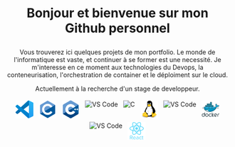 # <p align="center">Bonjour et bienvenue sur mon Github personnel</p>



 
 <p align="center">Vous trouverez ici quelques projets de mon portfolio.
Le monde de l'informatique est vaste, et continuer à se former est une necessité.
Je m'interesse en ce moment aux technologies du Devops, la conteneurisation, l'orchestration de container et le déploiment sur le cloud.
</p>



 
<p align="center"> Actuellement à la recherche d'un stage de developpeur.</p>


<p align="center">
<img src="https://raw.githubusercontent.com/github/explore/80688e429a7d4ef2fca1e82350fe8e3517d3494d/topics/visual-studio-code/visual-studio-code.png" alt="VS Code" height="40" style="vertical-align:top; margin:4px">
<img src="https://raw.githubusercontent.com/devicons/devicon/master/icons/c/c-original.svg" alt="C" height="40" style="vertical-align:top; margin:4px">
<img src="https://raw.githubusercontent.com/devicons/devicon/master/icons/cplusplus/cplusplus-original.svg" alt="Cpp" height="40" style="vertical-align:top; margin:4px">
<img src="https://camo.githubusercontent.com/7b3bccfadc92429d2907d1c4d5f154a4153934163fa0fe4f458c4676a8dbf673/68747470733a2f2f7777772e766563746f726c6f676f2e7a6f6e652f6c6f676f732f676e755f626173682f676e755f626173682d69636f6e2e737667" alt="VS Code" height="40" style="vertical-align:top; margin:4px">
<img src="https://www.vectorlogo.zone/logos/argoprojio/argoprojio-icon.svg" alt="C" height="40" style="vertical-align:top; margin:4px">
<img src="https://raw.githubusercontent.com/devicons/devicon/master/icons/linux/linux-original.svg" alt="VS Code" height="40" style="vertical-align:top; margin:4px">
<img src="https://www.vectorlogo.zone/logos/vagrantup/vagrantup-icon.svg" alt="VS Code" height="40" style="vertical-align:top; margin:4px">
<img src="https://raw.githubusercontent.com/devicons/devicon/master/icons/docker/docker-original-wordmark.svg" alt="docker" height="40" style="vertical-align:top; margin:4px">
<img src="https://camo.githubusercontent.com/627eb2c61e04ea289af7565fc1eb33b671d9f201f55de0016ed6936de689de82/68747470733a2f2f7777772e766563746f726c6f676f2e7a6f6e652f6c6f676f732f6b756265726e657465732f6b756265726e657465732d69636f6e2e737667" alt="VS Code" height="40" style="vertical-align:top; margin:4px">
<img src="https://raw.githubusercontent.com/devicons/devicon/master/icons/react/react-original-wordmark.svg" alt="VS Code" height="40" style="vertical-align:top; margin:4px">
</p>

<!---n
Guyar42/Guyar42 is a ✨ special ✨ repository because its `README.md` (this file) appears on your GitHub profile.
You can click the Preview link to take a look at your changes.
--->

